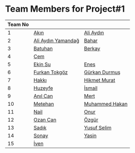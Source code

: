 # Team Members for Project#1

| Team No 	|              	|                 	|
|---------	|--------------	|-----------------	|
| 1       	|  [Akın](http://github.com/akinsavkli)   	    | [Ali Aydın](http://github.com/aliaydin96)      	|
| 2       	| [Ali Aydın Yamandağ](http://github.com/aliaydinyamandag)  |[Bahar](http://github.com/bulbulbahar) 
| 3       	|  [Batuhan](http://github.com/batuhan-bulbul) 	|    [Berkay](http://github.com/berkaysaglam) 	|
| 4       	|  [Cem](http://github.com/cemakinci)  	|     	| [Ekin Alp](http://github.com/ekinalpb) 
| 5       	|  [Ekin Su](http://github.com/ekinsacin)   	|  [Enes](http://github.com/enesayaz)   	|
| 6       	|  [Furkan Tokgöz](http://github.com/tokgozfurkan) 	|   [Gürkan Durmuş](http://github.com/gurkandyilmaz)  	|
| 7       	| [Hakkı](http://github.com/hakkigulcu)   	|   [Hikmet Murat](http://github.com/hmurat)  	|
| 8       	|  [Huzeyfe](http://github.com/hhintoglu)  	|   [İsmail](http://github.com/ismail-ataseven)  	|
| 9       	| [Anıl Can](http://github.com/anilcanbudak)  	|   [Mert](http://github.com/mertelmas)  	|
| 10       	| [Metehan](http://github.com/MetehanKara)  	|   [Muhammed Hakan](http://github.com/mhkarakaya)  	| 
| 11      	|  [Nail](http://github.com/nailtosun)  	|   [Onur](http://github.com/onurmetueee)   	|
| 12       	|  [Ozan Can](http://github.com/ozancaniyier)	|   [Özgür](http://github.com/ozgurerturk)  	|
| 13       	|  [Sadık](http://github.com/sadikakyar) 	|  [Yusuf Selim](https://github.com/yusufselimkaratas) 	|
| 14       	|  [Sonay](http://github.com/sonayulukaya) 	|   [Yasin](http://github.com/yasindurmaz55)    	|
| 15       	|  [İven](http://github.com/ivenguzel)  	|     	|
